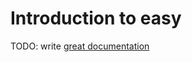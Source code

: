 # Introduction to easy

TODO: write [great documentation](http://jacobian.org/writing/what-to-write/)
